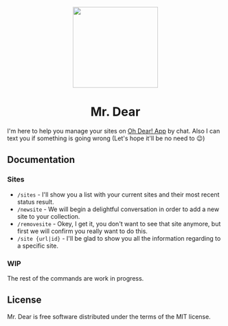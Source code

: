 <p align="center"><img height="188" width="198" src="https://raw.githubusercontent.com/Lloople/bot-mr-dear/master/public/img/ohdear_avatar.png"></p>

<h1 align="center">Mr. Dear</h1>

I'm here to help you manage your sites on [Oh Dear! App](https://ohdear.app) by chat. Also I can text you if something is going wrong (Let's hope it'll be no need to 😉)

## Documentation

### Sites

- `/sites` - I'll show you a list with your current sites and their most recent status result.
- `/newsite` - We will begin a delightful conversation in order to add a new site to your collection.
- `/removesite` - Okey, I get it, you don't want to see that site anymore, but first we will confirm you really want to do this.
- `/site {url|id}` - I'll be glad to show you all the information regarding to a specific site.

### WIP

The rest of the commands are work in progress.

## License

Mr. Dear is free software distributed under the terms of the MIT license.

